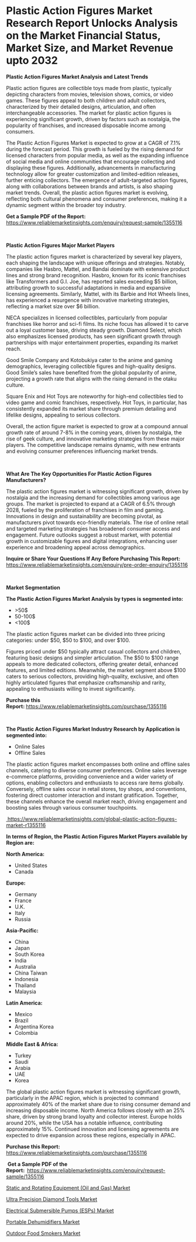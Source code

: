 <p><h1>Plastic Action Figures Market Research Report Unlocks Analysis on the Market Financial Status, Market Size, and Market Revenue upto 2032</h1></p><p><strong>Plastic Action Figures Market Analysis and Latest Trends</strong></p>
<p><p>Plastic action figures are collectible toys made from plastic, typically depicting characters from movies, television shows, comics, or video games. These figures appeal to both children and adult collectors, characterized by their detailed designs, articulation, and often interchangeable accessories. The market for plastic action figures is experiencing significant growth, driven by factors such as nostalgia, the popularity of franchises, and increased disposable income among consumers.</p><p>The Plastic Action Figures Market is expected to grow at a CAGR of 7.1% during the forecast period. This growth is fueled by the rising demand for licensed characters from popular media, as well as the expanding influence of social media and online communities that encourage collecting and displaying these figures. Additionally, advancements in manufacturing technology allow for greater customization and limited-edition releases, further enticing collectors. The emergence of adult-targeted action figures, along with collaborations between brands and artists, is also shaping market trends. Overall, the plastic action figures market is evolving, reflecting both cultural phenomena and consumer preferences, making it a dynamic segment within the broader toy industry.</p></p>
<p><strong>Get a Sample PDF of the Report:&nbsp;</strong> <a href="https://www.reliablemarketinsights.com/enquiry/request-sample/1355116?utm_campaign=2241&utm_medium=2&utm_source=Github&utm_content=ia&utm_term=05042025&utm_id=plastic-action-figures">https://www.reliablemarketinsights.com/enquiry/request-sample/1355116</a></p>
<p>&nbsp;</p>
<p><strong>Plastic Action Figures Major Market Players</strong></p>
<p><p>The plastic action figures market is characterized by several key players, each shaping the landscape with unique offerings and strategies. Notably, companies like Hasbro, Mattel, and Bandai dominate with extensive product lines and strong brand recognition. Hasbro, known for its iconic franchises like Transformers and G.I. Joe, has reported sales exceeding $5 billion, attributing growth to successful adaptations in media and expansive licensing agreements. Similarly, Mattel, with its Barbie and Hot Wheels lines, has experienced a resurgence with innovative marketing strategies, reflecting a market size over $6 billion.</p><p>NECA specializes in licensed collectibles, particularly from popular franchises like horror and sci-fi films. Its niche focus has allowed it to carve out a loyal customer base, driving steady growth. Diamond Select, which also emphasizes licensed products, has seen significant growth through partnerships with major entertainment properties, expanding its market reach.</p><p>Good Smile Company and Kotobukiya cater to the anime and gaming demographics, leveraging collectible figures and high-quality designs. Good Smile’s sales have benefited from the global popularity of anime, projecting a growth rate that aligns with the rising demand in the otaku culture.</p><p>Square Enix and Hot Toys are noteworthy for high-end collectibles tied to video game and comic franchises, respectively. Hot Toys, in particular, has consistently expanded its market share through premium detailing and lifelike designs, appealing to serious collectors.</p><p>Overall, the action figure market is expected to grow at a compound annual growth rate of around 7-8% in the coming years, driven by nostalgia, the rise of geek culture, and innovative marketing strategies from these major players. The competitive landscape remains dynamic, with new entrants and evolving consumer preferences influencing market trends.</p></p>
<p>&nbsp;</p>
<p><strong>What Are The Key Opportunities For Plastic Action Figures Manufacturers?</strong></p>
<p><p>The plastic action figures market is witnessing significant growth, driven by nostalgia and the increasing demand for collectibles among various age groups. The market is projected to expand at a CAGR of 6.5% through 2028, fueled by the proliferation of franchises in film and gaming. Innovations in design and sustainability are becoming pivotal, as manufacturers pivot towards eco-friendly materials. The rise of online retail and targeted marketing strategies has broadened consumer access and engagement. Future outlooks suggest a robust market, with potential growth in customizable figures and digital integrations, enhancing user experience and broadening appeal across demographics.</p></p>
<p><strong>Inquire or Share Your Questions If Any Before Purchasing This Report:</strong> <a href="https://www.reliablemarketinsights.com/enquiry/pre-order-enquiry/1355116?utm_campaign=2241&utm_medium=2&utm_source=Github&utm_content=ia&utm_term=05042025&utm_id=plastic-action-figures">https://www.reliablemarketinsights.com/enquiry/pre-order-enquiry/1355116</a></p>
<p>&nbsp;</p>
<p><strong>Market Segmentation</strong></p>
<p><strong>The Plastic Action Figures Market Analysis by types is segmented into:</strong></p>
<p><ul><li>>50$</li><li>50-100$</li><li><100$</li></ul></p>
<p><p>The plastic action figures market can be divided into three pricing categories: under $50, $50 to $100, and over $100. </p><p>Figures priced under $50 typically attract casual collectors and children, featuring basic designs and simpler articulation. The $50 to $100 range appeals to more dedicated collectors, offering greater detail, enhanced features, and limited editions. Meanwhile, the market segment above $100 caters to serious collectors, providing high-quality, exclusive, and often highly articulated figures that emphasize craftsmanship and rarity, appealing to enthusiasts willing to invest significantly.</p></p>
<p><strong>Purchase this Report:&nbsp;</strong><a href="https://www.reliablemarketinsights.com/purchase/1355116?utm_campaign=2241&utm_medium=2&utm_source=Github&utm_content=ia&utm_term=05042025&utm_id=plastic-action-figures">https://www.reliablemarketinsights.com/purchase/1355116</a></p>
<p>&nbsp;</p>
<p><strong>The Plastic Action Figures Market Industry Research by Application is segmented into:</strong></p>
<p><ul><li>Online Sales</li><li>Offline Sales</li></ul></p>
<p><p>The plastic action figures market encompasses both online and offline sales channels, catering to diverse consumer preferences. Online sales leverage e-commerce platforms, providing convenience and a wider variety of options, enabling collectors and enthusiasts to access rare items globally. Conversely, offline sales occur in retail stores, toy shops, and conventions, fostering direct customer interaction and instant gratification. Together, these channels enhance the overall market reach, driving engagement and boosting sales through various consumer touchpoints.</p></p>
<p><a href="https://www.reliablemarketinsights.com/global-plastic-action-figures-market-r1355116?utm_campaign=2241&utm_medium=2&utm_source=Github&utm_content=ia&utm_term=05042025&utm_id=plastic-action-figures">&nbsp;https://www.reliablemarketinsights.com/global-plastic-action-figures-market-r1355116</a></p>
<p><strong>In terms of Region, the Plastic Action Figures Market Players available by Region are:</strong></p>
<p>
    <p> <strong> North America: </strong>
        <ul>
            <li>United States</li>
            <li>Canada</li>
        </ul>
        </p> 
    <p> <strong> Europe: </strong>
        <ul>
            <li>Germany</li>
            <li>France</li>
            <li>U.K.</li>
            <li>Italy</li>
            <li>Russia</li>
        </ul>
        </p> 
    <p> <strong> Asia-Pacific: </strong>
        <ul>
            <li>China</li>
            <li>Japan</li>
            <li>South Korea</li>
            <li>India</li>
            <li>Australia</li>
            <li>China Taiwan</li>
            <li>Indonesia</li>
            <li>Thailand</li>
            <li>Malaysia</li>
        </ul>
        </p> 
    <p> <strong> Latin America: </strong>
        <ul>
            <li>Mexico</li>
            <li>Brazil</li>
            <li>Argentina Korea</li>
            <li>Colombia</li>
        </ul>
        </p> 
    <p> <strong> Middle East & Africa: </strong>
        <ul>
            <li>Turkey</li>
            <li>Saudi</li>
            <li>Arabia</li>
            <li>UAE</li>
            <li>Korea</li>
        </ul>
    </p>
    </p>
<p><p>The global plastic action figures market is witnessing significant growth, particularly in the APAC region, which is projected to command approximately 40% of the market share due to rising consumer demand and increasing disposable income. North America follows closely with an 25% share, driven by strong brand loyalty and collector interest. Europe holds around 20%, while the USA has a notable influence, contributing approximately 15%. Continued innovation and licensing agreements are expected to drive expansion across these regions, especially in APAC.</p></p>
<p><strong>Purchase this Report: </strong><a href="https://www.reliablemarketinsights.com/purchase/1355116?utm_campaign=2241&utm_medium=2&utm_source=Github&utm_content=ia&utm_term=05042025&utm_id=plastic-action-figures">https://www.reliablemarketinsights.com/purchase/1355116</a></p>
<p>&nbsp;<strong>Get a Sample PDF of the Report:&nbsp;&nbsp;</strong><a href="https://www.reliablemarketinsights.com/enquiry/request-sample/1355116?utm_campaign=2241&utm_medium=2&utm_source=Github&utm_content=ia&utm_term=05042025&utm_id=plastic-action-figures">https://www.reliablemarketinsights.com/enquiry/request-sample/1355116</a></p>
<p><strong></strong></p>
<p><p><a href="https://www.linkedin.com/pulse/projected-revenue-growth-static-rotating-equipment-oil-gas-rkrke?utm_campaign=2241&utm_medium=2&utm_source=Github&utm_content=ia&utm_term=05042025&utm_id=plastic-action-figures">Static and Rotating Equipment (Oil and Gas) Market</a></p><p><a href="https://www.linkedin.com/pulse/complete-analysis-ultra-precision-diamond-tools-market-size-xyjde?utm_campaign=2241&utm_medium=2&utm_source=Github&utm_content=ia&utm_term=05042025&utm_id=plastic-action-figures">Ultra Precision Diamond Tools Market</a></p><p><a href="https://www.linkedin.com/pulse/providing-view-both-historical-trends-future-projections-qdg0e?utm_campaign=2241&utm_medium=2&utm_source=Github&utm_content=ia&utm_term=05042025&utm_id=plastic-action-figures">Electrical Submersible Pumps (ESPs) Market</a></p><p><a href="https://github.com/stvnpukaj10/Market-Research-Report-List-1/blob/main/portable-dehumidifiers-market.md?utm_campaign=2241&utm_medium=2&utm_source=Github&utm_content=ia&utm_term=05042025&utm_id=plastic-action-figures">Portable Dehumidifiers Market</a></p><p><a href="https://github.com/nikkoureta1y/Market-Research-Report-List-1/blob/main/outdoor-food-smokers-market.md?utm_campaign=2241&utm_medium=2&utm_source=Github&utm_content=ia&utm_term=05042025&utm_id=plastic-action-figures">Outdoor Food Smokers Market</a></p></p>